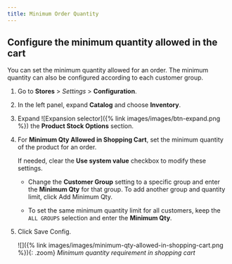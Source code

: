```yaml
---
title: Minimum Order Quantity
---
```


## Configure the minimum quantity allowed in the cart

You can set the minimum quantity allowed for an order. The minimum quantity can also be configured according to each customer group.

1. Go to **Stores** > _Settings_ > **Configuration**.

1. In the left panel, expand **Catalog** and choose **Inventory**.

1. Expand ![Expansion selector]({% link images/images/btn-expand.png %}) the **Product Stock Options** section.

1. For **Minimum Qty Allowed in Shopping Cart**, set the minimum quantity of the product for an order.

    If needed, clear the **Use system value** checkbox to modify these settings.

    - Change the **Customer Group** setting to a specific group and enter the **Minimum Qty** for that group. To add another group and quantity limit, click <span class="btn">Add Minimum Qty<span class="btn">.

    - To set the same minimum quantity limit for all customers, keep the `ALL GROUPS` selection and enter the **Minimum Qty**.

1. Click <span class="btn">Save Config</span>.

    ![]({% link images/images/minimum-qty-allowed-in-shopping-cart.png %}){: .zoom}
    _Minimum quantity requirement in shopping cart_